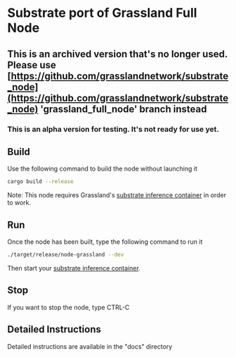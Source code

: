 # Substrate port of Grassland Full Node
## This is an archived version that's no longer used. Please use [https://github.com/grasslandnetwork/substrate_node](https://github.com/grasslandnetwork/substrate_node) 'grassland_full_node' branch instead


### This is an alpha version for testing. It's not ready for use yet.

## Build
Use the following command to build the node without launching it

```sh
cargo build --release
```

Note: This node requires Grassland's [substrate inference container](https://github.com/grasslandnetwork/substrate_inference_container) in order to work.


## Run
Once the node has been built, type the following command to run it

```sh
./target/release/node-grassland --dev
```
Then start your [substrate inference container](https://github.com/grasslandnetwork/substrate_inference_container).


## Stop
If you want to stop the node, type CTRL-C


## Detailed Instructions
Detailed instructions are available in the "docs" directory
